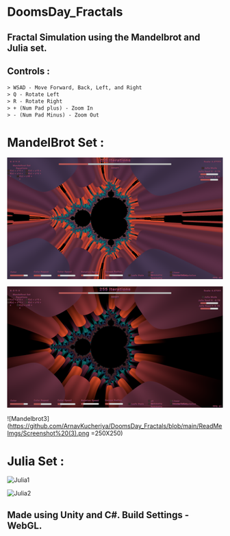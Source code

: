 # DoomsDay_Fractals
## Fractal Simulation using the Mandelbrot and Julia set. 

## Controls :
```
> WSAD - Move Forward, Back, Left, and Right
> Q - Rotate Left
> R - Rotate Right
> + (Num Pad plus) - Zoom In
> - (Num Pad Minus) - Zoom Out
``` 
# **MandelBrot Set :**
![Madelbrot1](https://github.com/ArnavKucheriya/DoomsDay_Fractals/blob/main/ReadMeImgs/Screenshot%20(1).png)

![Madelbrot2](https://github.com/ArnavKucheriya/DoomsDay_Fractals/blob/main/ReadMeImgs/Screenshot%20(2).png)

![Mandelbrot3](https://github.com/ArnavKucheriya/DoomsDay_Fractals/blob/main/ReadMeImgs/Screenshot%20(3).png =250X250)

# **Julia Set :** 
![Julia1](https://github.com/ArnavKucheriya/DoomsDay_Fractals/blob/main/ReadMeImgs/Screenshot%20(5).png)

![Julia2](https://github.com/ArnavKucheriya/DoomsDay_Fractals/blob/main/ReadMeImgs/Screenshot%20(4).png)

## Made using Unity and C#. Build Settings - WebGL.
